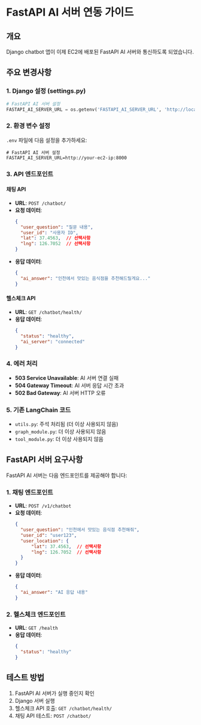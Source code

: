 # FastAPI AI 서버 연동 가이드

## 개요
Django chatbot 앱이 이제 EC2에 배포된 FastAPI AI 서버와 통신하도록 되었습니다.

## 주요 변경사항

### 1. Django 설정 (settings.py)
```python
# FastAPI AI 서버 설정
FASTAPI_AI_SERVER_URL = os.getenv('FASTAPI_AI_SERVER_URL', 'http://localhost:8000')
```

### 2. 환경 변수 설정
`.env` 파일에 다음 설정을 추가하세요:
```env
# FastAPI AI 서버 설정
FASTAPI_AI_SERVER_URL=http://your-ec2-ip:8000
```

### 3. API 엔드포인트

#### 채팅 API
- **URL**: `POST /chatbot/`
- **요청 데이터**:
  ```json
  {
    "user_question": "질문 내용",
    "user_id": "사용자 ID",
    "lat": 37.4563,  // 선택사항
    "lng": 126.7052  // 선택사항
  }
  ```
- **응답 데이터**:
  ```json
  {
    "ai_answer": "인천에서 맛있는 음식점을 추천해드릴게요..."
  }
  ```

#### 헬스체크 API
- **URL**: `GET /chatbot/health/`
- **응답 데이터**:
  ```json
  {
    "status": "healthy",
    "ai_server": "connected"
  }
  ```

### 4. 에러 처리
- **503 Service Unavailable**: AI 서버 연결 실패
- **504 Gateway Timeout**: AI 서버 응답 시간 초과
- **502 Bad Gateway**: AI 서버 HTTP 오류

### 5. 기존 LangChain 코드
- `utils.py`: 주석 처리됨 (더 이상 사용되지 않음)
- `graph_module.py`: 더 이상 사용되지 않음
- `tool_module.py`: 더 이상 사용되지 않음

## FastAPI 서버 요구사항
FastAPI AI 서버는 다음 엔드포인트를 제공해야 합니다:

### 1. 채팅 엔드포인트
- **URL**: `POST /v1/chatbot`
- **요청 데이터**:
  ```json
  {
    "user_question": "인천에서 맛있는 음식점 추천해줘",
    "user_id": "user123",
    "user_location": {
        "lat": 37.4563,  // 선택사항
        "lng": 126.7052  // 선택사항
    }    
  }
  ```
- **응답 데이터**:
  ```json
  {
    "ai_answer": "AI 응답 내용"
  }
  ```

### 2. 헬스체크 엔드포인트
- **URL**: `GET /health`
- **응답 데이터**:
  ```json
  {
    "status": "healthy"
  }
  ```

## 테스트 방법
1. FastAPI AI 서버가 실행 중인지 확인
2. Django 서버 실행
3. 헬스체크 API 호출: `GET /chatbot/health/`
4. 채팅 API 테스트: `POST /chatbot/`
